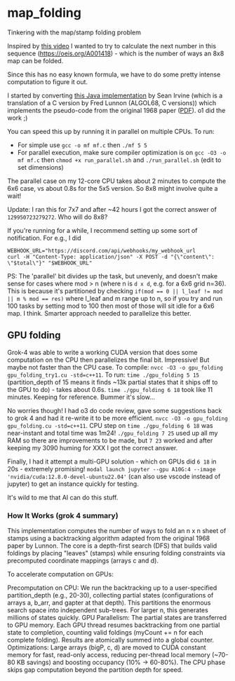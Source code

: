 # map_folding
Tinkering with the map/stamp folding problem

Inspired by [this video](https://www.youtube.com/watch?v=sfH9uIY3ln4) I wanted to try to calculate the next number in this sequence (https://oeis.org/A001418) - which is the number of ways an 8x8 map can be folded. 

Since this has no easy known formula, we have to do some pretty intense computation to figure it out. 

I started by converting [this Java implementation](https://github.com/archmageirvine/joeis/blob/master/src/irvine/oeis/a001/A001415.java) by Sean Irvine (which is a translation of a C version by Fred Lunnon (ALGOL68, C versions)) which implements the pseudo-code from the original 1968 paper ([PDF](https://www.ams.org/journals/mcom/1968-22-101/S0025-5718-1968-0221957-8/S0025-5718-1968-0221957-8.pdf)). o1 did the work ;)

You can speed this up by running it in parallel on multiple CPUs. To run:

- For simple use `gcc -o mf mf.c` then `./mf 5 5`
- For parallel execution, make sure compiler optimization is on `gcc -O3 -o mf mf.c` then `chmod +x run_parallel.sh` and `./run_parallel.sh` (edit to set dimensions)

The parallel case on my 12-core CPU takes about 2 minutes to compute the 6x6 case, vs about 0.8s for the 5x5 version. So 8x8 might involve quite a wait!

Update: I ran this for 7x7 and after ~42 hours I got the correct answer of `129950723279272`. Who will do 8x8?

If you're running for a while, I recommend setting up some sort of notification. For e.g., I did

```
WEBHOOK_URL="https://discord.com/api/webhooks/my_webhook_url
curl -H "Content-Type: application/json" -X POST -d "{\"content\": \"$total\"}" "$WEBHOOK_URL"
```

PS: The 'parallel' bit divides up the task, but unevenly, and doesn't make sense for cases where mod > n (where n is `d x d`, e.g. for a 6x6 grid n=36). This is because it's partitioned by checking `if(mod == 0 || l_leaf != mod || m % mod == res)` where l_leaf and m range up to n, so if you try and run 100 tasks by setting mod to 100 then most of those will sit idle for a 6x6 map. I think. Smarter approach needed to parallelize this better.


## GPU folding

Grok-4 was able to write a working CUDA version that does some computation on the CPU then parallelizes the final bit. Impressive! But maybe not faster than the CPU case. To compile: `nvcc -O3 -o gpu_folding gpu_folding_try1.cu -std=c++11`. To run: `time ./gpu_folding 5 15` (partition_depth of 15 means it finds ~13k partial states that it ships off to the GPU to do) - takes about 0.6s. `time ./gpu_folding 6 18` took like 11 minutes. Keeping for reference. Bummer it's slow...

No worries though! I had o3 do code review, gave some suggestions back to grok 4 and had it re-write it to be more efficient. `nvcc -O3 -o gpu_folding gpu_folding.cu -std=c++11`. CPU step on `time ./gpu_folding 6 18` was near-instant and total time was 1m24! `./gpu_folding 7 25` used up all my RAM so there are improvements to be made, but `7 23` worked and after keeping my 3090 huming for XXX I got the correct answer.

Finally, I had it attempt a multi-GPU solution - which on  GPUs did `6 18` in 20s - extremely promising!
`modal launch jupyter --gpu A10G:4 --image 'nvidia/cuda:12.8.0-devel-ubuntu22.04'` (can also use vscode instead of jupyter) to get an instance quickly for testing. 

It's wild to me that AI can do this stuff.

### How It Works (grok 4 summary)

This implementation computes the number of ways to fold an n x n sheet of stamps using a backtracking algorithm adapted from the original 1968 paper by Lunnon. The core is a depth-first search (DFS) that builds valid foldings by placing "leaves" (stamps) while ensuring folding constraints via precomputed coordinate mappings (arrays c and d).

To accelerate computation on GPUs:

Precomputation on CPU: We run the backtracking up to a user-specified partition_depth (e.g., 20-30), collecting partial states (configurations of arrays a, b_arr, and gapter at that depth). This partitions the enormous search space into independent sub-trees. For larger n, this generates millions of states quickly.
GPU Parallelism: The partial states are transferred to GPU memory. Each GPU thread resumes backtracking from one partial state to completion, counting valid foldings (myCount += n for each complete folding). Results are atomically summed into a global counter.
Optimizations: Large arrays (bigP, c, d) are moved to CUDA constant memory for fast, read-only access, reducing per-thread local memory (~70-80 KB savings) and boosting occupancy (10% → 60-80%). The CPU phase skips gap computation beyond the partition depth for speed.